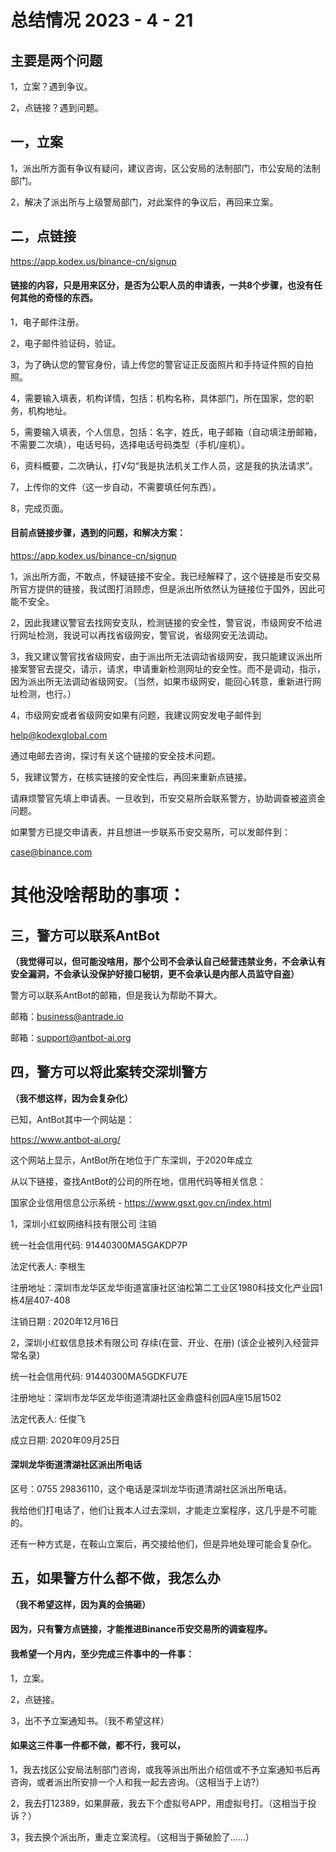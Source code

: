# 总结情况 2023 - 4 - 21

## 主要是两个问题

1，立案？遇到争议。

2，点链接？遇到问题。

## 一，立案

1，派出所方面有争议有疑问，建议咨询，区公安局的法制部门，市公安局的法制部门。

2，解决了派出所与上级警局部门，对此案件的争议后，再回来立案。

## 二，点链接

https://app.kodex.us/binance-cn/signup

#### 链接的内容，只是用来区分，是否为公职人员的申请表，一共8个步骤，也没有任何其他的奇怪的东西。

1，电子邮件注册。

2，电子邮件验证码，验证。

3，为了确认您的警官身份，请上传您的警官证正反面照片和手持证件照的自拍照。

4，需要输入填表，机构详情，包括：机构名称，具体部门，所在国家，您的职务，机构地址。

5，需要输入填表，个人信息，包括：名字，姓氏，电子邮箱（自动填注册邮箱，不需要二次填），电话号码，选择电话号码类型（手机/座机）。

6，资料概要，二次确认，打√勾“我是执法机关工作人员，这是我的执法请求”。

7，上传你的文件（这一步自动，不需要填任何东西）。

8，完成页面。

#### 目前点链接步骤，遇到的问题，和解决方案：

https://app.kodex.us/binance-cn/signup

1，派出所方面，不敢点，怀疑链接不安全。我已经解释了，这个链接是币安交易所官方提供的链接，我试图打消顾虑，但是派出所依然认为链接位于国外，因此可能不安全。

2，因此我建议警官去找网安支队，检测链接的安全性，警官说，市级网安不给进行网址检测，我说可以再找省级网安，警官说，省级网安无法调动。

3，我又建议警官找省级网安，由于派出所无法调动省级网安，我只能建议派出所接案警官去提交，请示，请求，申请重新检测网址的安全性。而不是调动，指示，因为派出所无法调动省级网安。（当然，如果市级网安，能回心转意，重新进行网址检测，也行。）

4，市级网安或者省级网安如果有问题，我建议网安发电子邮件到

help@kodexglobal.com

通过电邮去咨询，探讨有关这个链接的安全技术问题。

5，我建议警方，在核实链接的安全性后，再回来重新点链接。

请麻烦警官先填上申请表。一旦收到，币安交易所会联系警方，协助调查被盗资金问题。

如果警方已提交申请表，并且想进一步联系币安交易所，可以发邮件到：

case@binance.com

# 其他没啥帮助的事项：

## 三，警方可以联系AntBot

**（我觉得可以，但可能没啥用，那个公司不会承认自己经营违禁业务，不会承认有安全漏洞，不会承认没保护好接口秘钥，更不会承认是内部人员监守自盗）**

警方可以联系AntBot的邮箱，但是我认为帮助不算大。

邮箱：business@antrade.io

邮箱：support@antbot-ai.org

## 四，警方可以将此案转交深圳警方

**（我不想这样，因为会复杂化）**

已知，AntBot其中一个网站是：

https://www.antbot-ai.org/

这个网站上显示，AntBot所在地位于广东深圳，于2020年成立

从以下链接，查找AntBot的公司的所在地，信用代码等相关信息：

国家企业信用信息公示系统 - https://www.gsxt.gov.cn/index.html

1，深圳小红蚁网络科技有限公司 注销

统一社会信用代码: 91440300MA5GAKDP7P

法定代表人: 李根生

注册地址：深圳市龙华区龙华街道富康社区油松第二工业区1980科技文化产业园1栋4层407-408

注销日期 : 2020年12月16日

2，深圳小红蚁信息技术有限公司 存续(在营、开业、在册) (该企业被列入经营异常名录)

统一社会信用代码: 91440300MA5GDKFU7E

注册地址：深圳市龙华区龙华街道清湖社区金鼎盛科创园A座15层1502

法定代表人: 任俊⻜

成立日期: 2020年09月25日

#### 深圳龙华街道清湖社区派出所电话

区号：0755 29836110，这个电话是深圳龙华街道清湖社区派出所电话。

我给他们打电话了，他们让我本人过去深圳，才能走立案程序，这几乎是不可能的。

还有一种方式是，在鞍山立案后，再交接给他们，但是异地处理可能会复杂化。

## 五，如果警方什么都不做，我怎么办

**（我不希望这样，因为真的会搞砸）**

#### 因为，只有警方点链接，才能推进Binance币安交易所的调查程序。

#### 我希望一个月内，至少完成三件事中的一件事：

1，立案。

2，点链接。

3，出不予立案通知书。（我不希望这样）

#### 如果这三件事一件都不做，都不行，我可以，

1，我去找区公安局法制部门咨询，或我等派出所出介绍信或不予立案通知书后再咨询，或者派出所安排一个人和我一起去咨询。（这相当于上访?）

2，我去打12389，如果屏蔽，我去下个虚拟号APP，用虚拟号打。（这相当于投诉？）

3，我去换个派出所，重走立案流程。（这相当于撕破脸了……）